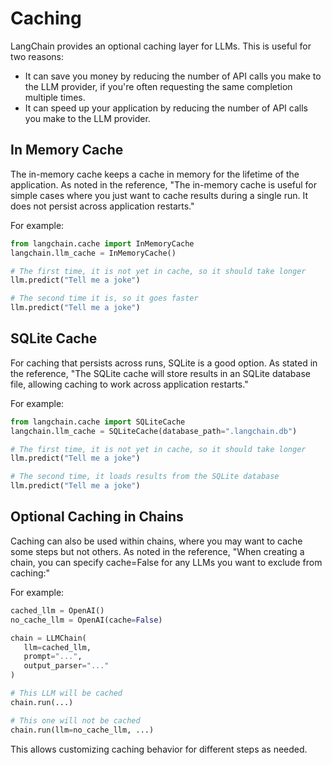 

# Caching

LangChain provides an optional caching layer for LLMs. This is useful for two reasons:

- It can save you money by reducing the number of API calls you make to the LLM provider, if you're often requesting the same completion multiple times.
- It can speed up your application by reducing the number of API calls you make to the LLM provider.

## In Memory Cache

The in-memory cache keeps a cache in memory for the lifetime of the application. As noted in the reference, "The in-memory cache is useful for simple cases where you just want to cache results during a single run. It does not persist across application restarts."

For example:

```python
from langchain.cache import InMemoryCache
langchain.llm_cache = InMemoryCache() 

# The first time, it is not yet in cache, so it should take longer
llm.predict("Tell me a joke")

# The second time it is, so it goes faster 
llm.predict("Tell me a joke")
```

## SQLite Cache

For caching that persists across runs, SQLite is a good option. As stated in the reference, "The SQLite cache will store results in an SQLite database file, allowing caching to work across application restarts."

For example:

```python
from langchain.cache import SQLiteCache
langchain.llm_cache = SQLiteCache(database_path=".langchain.db")

# The first time, it is not yet in cache, so it should take longer
llm.predict("Tell me a joke") 

# The second time, it loads results from the SQLite database
llm.predict("Tell me a joke")
```

## Optional Caching in Chains

Caching can also be used within chains, where you may want to cache some steps but not others. As noted in the reference, "When creating a chain, you can specify cache=False for any LLMs you want to exclude from caching:"

For example:

```python
cached_llm = OpenAI()
no_cache_llm = OpenAI(cache=False) 

chain = LLMChain(
   llm=cached_llm,
   prompt="...",
   output_parser="..." 
)

# This LLM will be cached  
chain.run(...)   

# This one will not be cached
chain.run(llm=no_cache_llm, ...)
```

This allows customizing caching behavior for different steps as needed.

